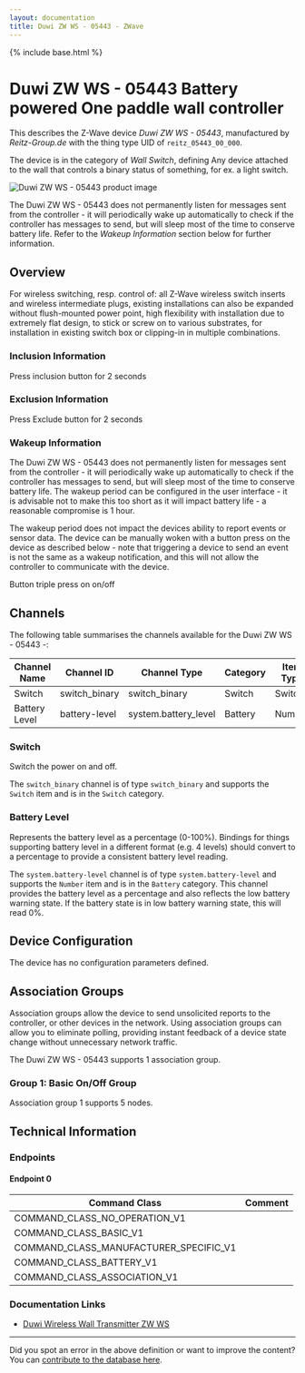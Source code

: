 ```yaml
---
layout: documentation
title: Duwi ZW WS - 05443 - ZWave
---
```


{% include base.html %}

# Duwi ZW WS - 05443 Battery powered One paddle wall controller
This describes the Z-Wave device *Duwi ZW WS - 05443*, manufactured by *Reitz-Group.de* with the thing type UID of ```reitz_05443_00_000```.

The device is in the category of *Wall Switch*, defining Any device attached to the wall that controls a binary status of something, for ex. a light switch.

![Duwi ZW WS - 05443 product image](https://opensmarthouse.org/zwavedatabase/54/image/)


The Duwi ZW WS - 05443 does not permanently listen for messages sent from the controller - it will periodically wake up automatically to check if the controller has messages to send, but will sleep most of the time to conserve battery life. Refer to the *Wakeup Information* section below for further information.

## Overview

For wireless switching, resp. control of: all Z-Wave wireless switch inserts and wireless intermediate plugs, existing installations can also be expanded without flush-mounted power point, high flexibility with installation due to extremely flat design, to stick or screw on to various substrates, for installation in existing switch box or clipping-in in multiple combinations.

### Inclusion Information

Press inclusion button for 2 seconds

### Exclusion Information

Press Exclude button for 2 seconds

### Wakeup Information

The Duwi ZW WS - 05443 does not permanently listen for messages sent from the controller - it will periodically wake up automatically to check if the controller has messages to send, but will sleep most of the time to conserve battery life. The wakeup period can be configured in the user interface - it is advisable not to make this too short as it will impact battery life - a reasonable compromise is 1 hour.

The wakeup period does not impact the devices ability to report events or sensor data. The device can be manually woken with a button press on the device as described below - note that triggering a device to send an event is not the same as a wakeup notification, and this will not allow the controller to communicate with the device.


Button triple press on on/off

## Channels

The following table summarises the channels available for the Duwi ZW WS - 05443 -:

| Channel Name | Channel ID | Channel Type | Category | Item Type |
|--------------|------------|--------------|----------|-----------|
| Switch | switch_binary | switch_binary | Switch | Switch | 
| Battery Level | battery-level | system.battery_level | Battery | Number |

### Switch
Switch the power on and off.

The ```switch_binary``` channel is of type ```switch_binary``` and supports the ```Switch``` item and is in the ```Switch``` category.

### Battery Level
Represents the battery level as a percentage (0-100%). Bindings for things supporting battery level in a different format (e.g. 4 levels) should convert to a percentage to provide a consistent battery level reading.

The ```system.battery-level``` channel is of type ```system.battery-level``` and supports the ```Number``` item and is in the ```Battery``` category.
This channel provides the battery level as a percentage and also reflects the low battery warning state. If the battery state is in low battery warning state, this will read 0%.


## Device Configuration

The device has no configuration parameters defined.

## Association Groups

Association groups allow the device to send unsolicited reports to the controller, or other devices in the network. Using association groups can allow you to eliminate polling, providing instant feedback of a device state change without unnecessary network traffic.

The Duwi ZW WS - 05443 supports 1 association group.

### Group 1: Basic On/Off Group


Association group 1 supports 5 nodes.

## Technical Information

### Endpoints

#### Endpoint 0

| Command Class | Comment |
|---------------|---------|
| COMMAND_CLASS_NO_OPERATION_V1| |
| COMMAND_CLASS_BASIC_V1| |
| COMMAND_CLASS_MANUFACTURER_SPECIFIC_V1| |
| COMMAND_CLASS_BATTERY_V1| |
| COMMAND_CLASS_ASSOCIATION_V1| |

### Documentation Links

* [Duwi Wireless Wall Transmitter ZW WS](https://opensmarthouse.org/zwavedatabase/54/Duwi-Wireless-Wall-Transmitter-ZW-WS---05443.pdf)

---

Did you spot an error in the above definition or want to improve the content?
You can [contribute to the database here](https://opensmarthouse.org/zwavedatabase/54).
